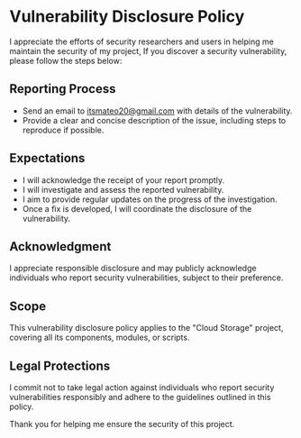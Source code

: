 # Vulnerability Disclosure Policy

I appreciate the efforts of security researchers and users in helping me maintain the security of my project, If you discover a security vulnerability, please follow the steps below:

## Reporting Process

- Send an email to [itsmateo20@gmail.com](mailto:itsmateo20@gmail.com) with details of the vulnerability.
- Provide a clear and concise description of the issue, including steps to reproduce if possible.

## Expectations

- I will acknowledge the receipt of your report promptly.
- I will investigate and assess the reported vulnerability.
- I aim to provide regular updates on the progress of the investigation.
- Once a fix is developed, I will coordinate the disclosure of the vulnerability.

## Acknowledgment

I appreciate responsible disclosure and may publicly acknowledge individuals who report security vulnerabilities, subject to their preference.

## Scope

This vulnerability disclosure policy applies to the "Cloud Storage" project, covering all its components, modules, or scripts.

## Legal Protections

I commit not to take legal action against individuals who report security vulnerabilities responsibly and adhere to the guidelines outlined in this policy.

Thank you for helping me ensure the security of this project.
